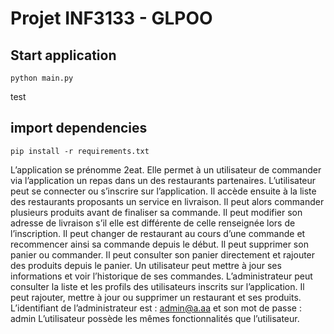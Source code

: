 # Projet INF3133 - GLPOO 

## Start application

```
python main.py
```
test
## import dependencies
```
pip install -r requirements.txt
```

L’application se prénomme 2eat. Elle permet à un utilisateur de commander via l’application un repas dans un des restaurants partenaires. 
L’utilisateur peut se connecter ou s’inscrire sur l’application. Il accède ensuite à la liste des restaurants proposants un service en livraison. Il peut alors commander plusieurs produits avant de finaliser sa commande. Il peut modifier son adresse de livraison s’il elle est différente de celle renseignée lors de l’inscription.
Il peut changer de restaurant au cours d’une commande et recommencer ainsi sa commande depuis le début.
Il peut supprimer son panier ou commander. 
Il peut consulter son panier directement et rajouter des produits depuis le panier.
Un utilisateur peut mettre à jour ses informations et voir l’historique de ses commandes.
L’administrateur peut consulter la liste et les profils des utilisateurs inscrits sur l’application. Il peut rajouter, mettre à jour ou supprimer un restaurant et ses produits. L’identifiant de l’administrateur est : admin@a.aa et son mot de passe : admin 
L’utilisateur possède les mêmes fonctionnalités que l’utilisateur.
